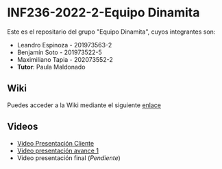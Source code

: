 # INF236-2022-2-Equipo Dinamita

Este es el repositario del grupo "Equipo Dinamita", cuyos integrantes son:

* Leandro Espinoza - 201973563-2
* Benjamín Soto - 201973522-5
* Maximiliano Tapia - 202073552-2
* **Tutor**: Paula Maldonado

## Wiki

Puedes acceder a la Wiki mediante el siguiente [enlace](https://gitlab.inf.utfsm.cl/pmaldona/inf236-2022-2-grupo-32/-/wikis/home)

## Videos

* [Video Presentación Cliente](https://vimeo.com/746676729)
* [Video presentación avance 1](https://youtu.be/9qw6x8aj5K8)
* Video presentación final (*Pendiente*)